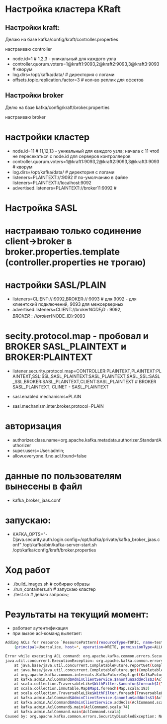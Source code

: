 # Настройка кластера KRaft
## Настройки kraft:

Делаю на базе kafka/config/kraft/controller.properties

настраиваю controller
* node.id=1                                                                # 1,2,3 - уникальный для каждого узла
* controller.quorum.voters=1@kraft1:9093,2@kraft2:9093,3@kraft3:9093       # кворум
* log.dirs=/opt/kafka/data/                                                # директория с логами
* offsets.topic.replication.factor=3                                       # кол-во реплик для офсетов


## Настройки broker

Делю на базе kafka/config/kraft/broker.properties

настраиваю broker

# настройки кластер
* node.id=11                                                               # 11,12,13 - уникальный для каждого узла; начала с 11 чтоб не пересекаться с node.id для серверов контроллеров
* controller.quorum.voters=1@kraft1:9093,2@kraft2:9093,3@kraft3:9093       # кворум
* log.dirs=/opt/kafka/data/                                                # директория с логами
* listeners=PLAINTEXT://:9092                                              # по-умолчанию в файле listeners=PLAINTEXT://localhost:9092
* advertised.listeners=PLAINTEXT://broker11:9092                           #




# Настройка SASL
# настраиваю только содинение client->broker в broker.properties.template (controller.properties не трогаю)


# настройки SASL/PLAIN
* listeners=CLIENT://:9092,BROKER://:9093                                  # для 9092 - для клиентский подключений, 9093 для межсерверных
* advertised.listeners=CLIENT://broker${NODE_ID}:9092,BROKER://broker${NODE_ID}:9093

# secity.protocol.map - пробовал и  BROKER SASL_PLAINTEXT и BROKER:PLAINTEXT
* listener.security.protocol.map=CONTROLLER:PLAINTEXT,PLAINTEXT:PLAINTEXT,SSL:SSL,SASL_PLAINTEXT:SASL_PLAINTEXT,SASL_SSL:SASL_SSL,BROKER:SASL_PLAINTEXT,CLIENT:SASL_PLAINTEXT # BROKER SASL_PLAINTEXT, CLINET - SASL_PLAINTEXT

* sasl.enabled.mechanisms=PLAIN
* sasl.mechanism.inter.broker.protocol=PLAIN


# авторизация
* authorizer.class.name=org.apache.kafka.metadata.authorizer.StandardAuthorizer
* super.users=User:admin;
* allow.everyone.if.no.acl.found=false


# данные по пользователям вынесены в файл
* kafka_broker_jaas.conf

# запускаю:
* KAFKA_OPTS="-Djava.security.auth.login.config=/opt/kafka/private/kafka_broker_jaas.conf" /opt/kafka/bin/kafka-server-start.sh /opt/kafka/config/kraft/broker.properties


# Ход работ
- ./build_images.sh       # собираю образы
- ./run_containers.sh     # запускаю кластер
- ./test.sh               # делаю запросы; 

# Результаты на текущий момент:
- работает аутентификация
- при вызое acl-команд вылетает:
```bash
Adding ACLs for resource `ResourcePattern(resourceType=TOPIC, name=test, patternType=LITERAL)`: 
 	(principal=User:alice, host=*, operation=WRITE, permissionType=ALLOW) 

Error while executing ACL command: org.apache.kafka.common.errors.SecurityDisabledException: No Authorizer is configured.
java.util.concurrent.ExecutionException: org.apache.kafka.common.errors.SecurityDisabledException: No Authorizer is configured.
	at java.base/java.util.concurrent.CompletableFuture.reportGet(CompletableFuture.java:395)
	at java.base/java.util.concurrent.CompletableFuture.get(CompletableFuture.java:2005)
	at org.apache.kafka.common.internals.KafkaFutureImpl.get(KafkaFutureImpl.java:165)
	at kafka.admin.AclCommand$AdminClientService.$anonfun$addAcls$3(AclCommand.scala:116)
	at scala.collection.TraversableLike$WithFilter.$anonfun$foreach$1(TraversableLike.scala:985)
	at scala.collection.immutable.Map$Map1.foreach(Map.scala:193)
	at scala.collection.TraversableLike$WithFilter.foreach(TraversableLike.scala:984)
	at kafka.admin.AclCommand$AdminClientService.$anonfun$addAcls$1(AclCommand.scala:113)
	at kafka.admin.AclCommand$AdminClientService.addAcls(AclCommand.scala:112)
	at kafka.admin.AclCommand$.main(AclCommand.scala:74)
	at kafka.admin.AclCommand.main(AclCommand.scala)
Caused by: org.apache.kafka.common.errors.SecurityDisabledException: No Authorizer is configured.
```




